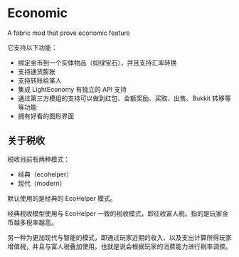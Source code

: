 # Economic
 A fabric mod that prove economic feature

它支持以下功能：

- 绑定金币到一个实体物品（如绿宝石），并且支持汇率转换
- 支持通货膨胀
- 支持转账给某人
- 集成 LightEconomy 有独立的 API 支持
- 通过第三方模组的支持可以做到红包、金额奖励、买取、出售、Bukkit 转移等等功能
- 拥有好看的图形界面

## 关于税收
税收目前有两种模式：

- 经典（ecohelper）
- 现代（modern）

默认使用的是经典的 EcoHelper 模式。

经典税收模型使用与 EcoHelper 一致的税收模式，即征收富人税。指的是玩家金币越多税率越高。

另一种为更加现代与智能的模式，即通过玩家近期的收入、以及支出计算所得玩家增值税，并且与富人税叠加使用。也就是说会根据玩家的消费能力进行税率调控。